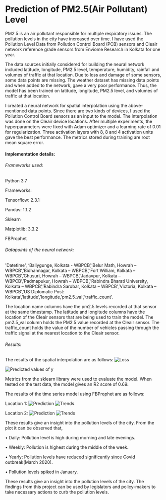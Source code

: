 # Prediction of PM2.5(Air Pollutant) Level
PM2.5 is an air pollutant responsible for multiple respiratory issues. The pollution levels in the city have increased over time. I have used the Pollution Level Data from Pollution Control Board (PCB) sensors and Cleair network reference grade sensors from Enviome Research in Kolkata for one year.

The data sources initially considered for building the neural network included latitude, longitude, PM2.5 level, temperature, humidity, rainfall and volumes of traffic at that location. Due to loss and damage of some sensors, some data points are missing. The weather dataset has missing data points and when added to the network, gave a very poor performance. Thus, the model has been trained on latitude, longitude, PM2.5 level, and volumes of traffic at that location.

I created a neural network for spatial interpolation using the above-mentioned data points. Since there are two kinds of devices, I used the Pollution Control Board sensors as an input to the model. The interpolation was done on the Cleair device locations. After multiple experiments, the hyperparameters were fixed with Adam optimizer and a learning rate of 0.01 for regularization. Three activation layers with 8, 8 and 4 activation units gave the best performance. The metrics stored during training are root mean square error.
 
#### Implementation details:

###### Frameworks used:
Python 3.7

Frameworks:

Tensorflow: 2.3.1

Pandas: 1.1.2

Sklearn

Matplotlib: 3.3.2

FBProphet

###### Datapoints of the neural network: 
'Datetime', ‘Ballygunge, Kolkata - WBPCB‘,’Belur Math, Howrah – WBPCB’,’Bidhannagar, Kolkata – WBPCB’,’Fort William, Kolkata – WBPCB’,’Ghusuri, Howrah – WBPCB’,’Jadavpur, Kolkata – WBPCB’,’Padmapukur, Howrah – WBPCB’,’Rabindra Bharati University, Kolkata – WBPCB’,’Rabindra Sarobar, Kolkata – WBPCB’,’Victoria, Kolkata – WBPCB’,’US Diplomatic Post: Kolkata’,’latitude’,’longitude,’pm2.5_val’,’traffic_count’.

The location name columns have the pm2.5 levels recorded at that sensor at the same timestamp. The latitude and longitude columns have the location of the Cleair sensors that are being used to train the model. The pm2.5_val column holds the PM2.5 value recorded at the Cleair sensor. The traffic_count holds the value of the number of vehicles passing through the traffic signal at the nearest location to the Cleair sensor.

###### Results:
The results of the spatial interpolation are as follows:
 ![Loss](results/spatial_interpolation_loss.png)
 
 ![Predicted values of y](results/spatial_interpolation_pred.png)
 
Metrics from the sklearn library were used to evaluate the model. When tested on the test data, the model gives an R2 score of 0.69.

The results of the time series model using FBProphet are as follows:

Location 1:
![Prediction](results/location1_1.png)
![Trends](results/location1_2.png)
 
Location 2:
![Prediction](results/location2_1.png)
![Trends](results/location2_2.png)

These results give an insight into the pollution levels of the city. From the plot it can be observed that,

•	Daily: Pollution level is high during morning and late evenings.

•	Weekly: Pollution is highest during the middle of the week.

•	Yearly: Pollution levels have reduced significantly since Covid outbreak(March 2020).

•	Pollution levels spiked in January.

These results give an insight into the pollution levels of the city. The findings from this project can be used by legislators and policy-makers to take necessary actions to curb the pollution levels.
